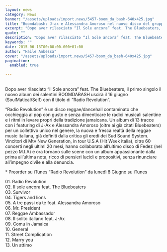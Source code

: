 ```yaml
---
layout: news
category: News
banner: "/assets/uploads/import.news/5457-boom_da_bash-640x425.jpg"
title: "Boomdabash: J-ax e Alessandra Amoroso nel nuovo disco del gruppo salentino in uscita"
excerpt: "Dopo aver rilasciato “Il Sole ancora” feat. The Bluebeaters, il primo singolo il nuovo album dei salentini BOOMDABASH uscirà il 16 giugno (SoulMatical/Self) con il titolo di “Radio Revolution”. “Radio Revolution” è un disco reggae/dancehall contaminato che occhieggia al pop con gusto e senza dimenticare le radici musicali salentine e i ritmi in levare propri [&hellip"
quote: ""
description: "Dopo aver rilasciato “Il Sole ancora” feat. The Bluebeaters, il primo singolo il nuovo album dei salentini BOOMDABASH uscirà il 16 giugno (SoulMatical/Self) con il titolo di “Radio Revolution”. “Radio Revolution” è un disco reggae/dancehall contaminato che occhieggia al pop con gusto e senza dimenticare le radici musicali salentine e i ritmi in levare propri [&hellip"
keywords: ""
date: 2015-06-13T00:00:00.000+01:00
author: "Haile Anbessa"
cover: "/assets/uploads/import.news/5457-boom_da_bash-640x425.jpg"
pagination:
  enabled: true

---
```


[](https://hotmc.com/wp-content/uploads/2015/06/5457-boom%5Fda%5Fbash.jpg)  
Dopo aver rilasciato “Il Sole ancora” feat. The Bluebeaters, il primo singolo il nuovo album dei salentini BOOMDABASH uscirà il 16 giugno (SoulMatical/Self) con il titolo di “Radio Revolution”.

“Radio Revolution” è un disco reggae/dancehall contaminato che occhieggia al pop con gusto e senza dimenticare le radici musicali salentine e i ritmi in levare propri della tradizione jamaicana. Un album di 13 tracce con i featuring di J-Ax e Alessandra Amoroso (oltre ai già citati Bluebeaters) per un collettivo unico nel genere, la nuova e fresca realtà della reggae music italiana, già definiti dalla critica gli eredi dei Sud Sound System. Vincitori di Mtv New Generation, in tour U.S.A (Hit Week italia), oltre 60 concerti negli ultimi 20 mesi, hanno collaborato all’ultimo disco di Fedez (nel pezzo M.I.A) e ora tornano sulle scene con un album appassionante dalla prima all’ultima nota, ricco di pensieri lucidi e propositivi, senza rinunciare all’impegno civile e alla denuncia.

\* Preorder su iTunes “Radio Revolution” da lunedì 8 Giugno su iTunes

01\. Radio Revolution  
02\. Il sole ancora feat. The Bluebeaters  
03\. Survivor  
04\. Tigers and lions  
05\. A tre passi da te feat. Alessandra Amoroso  
06\. Mr. President  
07\. Reggae Ambassador  
08\. Il solito italiano feat. J-Ax  
09\. Comu in Jamaica  
10\. General  
11\. Street Complication  
12\. Marry you  
13\. Un attimo